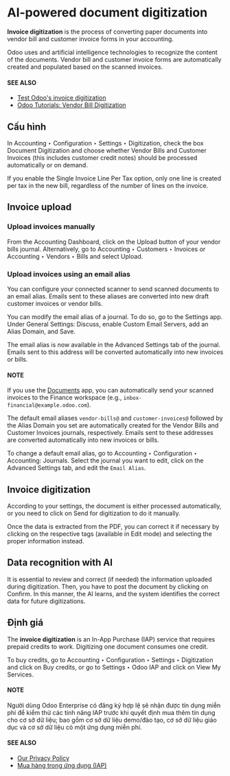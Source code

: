 # AI-powered document digitization

**Invoice digitization** is the process of converting paper documents into vendor bill and customer
invoice forms in your accounting.

Odoo uses  and artificial intelligence technologies to
recognize the content of the documents. Vendor bill and customer invoice forms are automatically
created and populated based on the scanned invoices.

#### SEE ALSO
- [Test Odoo's invoice digitization](https://www.odoo.com/app/invoice-automation)
- [Odoo Tutorials: Vendor Bill Digitization](https://www.odoo.com/slides/slide/vendor-bill-digitization-7065)

## Cấu hình

In Accounting ‣ Configuration ‣ Settings ‣ Digitization, check the box
Document Digitization and choose whether Vendor Bills and
Customer Invoices (this includes customer credit notes) should be processed
automatically or on demand.

If you enable the Single Invoice Line Per Tax option, only one line is created per tax
in the new bill, regardless of the number of lines on the invoice.

## Invoice upload

### Upload invoices manually

From the Accounting Dashboard, click on the Upload button of your vendor
bills journal.
Alternatively, go to Accounting ‣ Customers ‣ Invoices or
Accounting ‣ Vendors ‣ Bills and select Upload.

<a id="invoice-digitization-email-alias"></a>

### Upload invoices using an email alias

You can configure your connected scanner to send scanned documents to an email alias. Emails sent to
these aliases are converted into new draft customer invoices or vendor bills.

You can modify the email alias of a journal. To do so, go to the Settings app. Under
General Settings: Discuss, enable Custom Email Servers, add an
Alias Domain, and Save.

The email alias is now available in the Advanced Settings tab of the journal. Emails
sent to this address will be converted automatically into new invoices or bills.

#### NOTE
If you use the [Documents](../../../productivity/documents.md) app, you can automatically
send your scanned invoices to the Finance workspace (e.g.,
`inbox-financial@example.odoo.com`).

The default email aliases `vendor-bills@` and `customer-invoices@` followed by the
Alias Domain you set are automatically created for the Vendor Bills and
Customer Invoices journals, respectively. Emails sent to these addresses are converted
automatically into new invoices or bills.

To change a default email alias, go to
Accounting ‣ Configuration ‣ Accounting: Journals. Select the journal you want
to edit, click on the Advanced Settings tab, and edit the `Email Alias`.

## Invoice digitization

According to your settings, the document is either processed automatically, or you need to click on
Send for digitization to do it manually.

Once the data is extracted from the PDF, you can correct it if necessary by clicking on the
respective tags (available in Edit mode) and selecting the proper information instead.

## Data recognition with AI

It is essential to review and correct (if needed) the information uploaded during digitization.
Then, you have to post the document by clicking on Confirm. In this manner, the AI
learns, and the system identifies the correct data for future digitizations.

## Định giá

The **invoice digitization** is an In-App Purchase (IAP) service that requires prepaid credits to
work. Digitizing one document consumes one credit.

To buy credits, go to Accounting ‣ Configuration ‣ Settings ‣ Digitization
and click on Buy credits, or go to Settings ‣ Odoo IAP and click on
View My Services.

#### NOTE
Người dùng Odoo Enterprise có đăng ký hợp lệ sẽ nhận được tín dụng miễn phí để kiểm thử các tính năng IAP trước khi quyết định mua thêm tín dụng cho cơ sở dữ liệu; bao gồm cơ sở dữ liệu demo/đào tạo, cơ sở dữ liệu giáo dục và cơ sở dữ liệu có một ứng dụng miễn phí.

#### SEE ALSO
- [Our Privacy Policy](https://iap.odoo.com/privacy#header_6)
- [Mua hàng trong ứng dụng (IAP)](../../../essentials/in_app_purchase.md)
